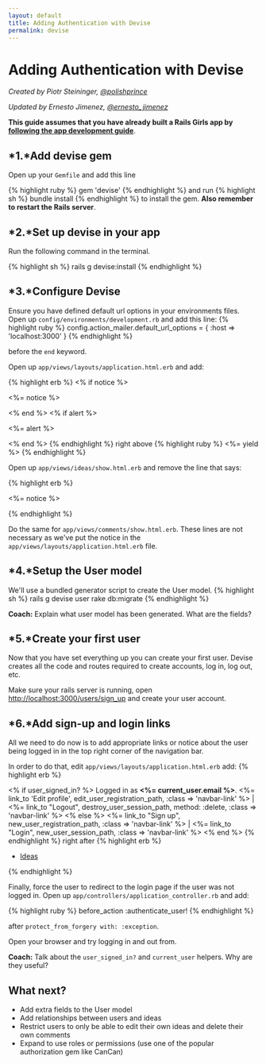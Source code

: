 ```yaml
---
layout: default
title: Adding Authentication with Devise
permalink: devise
---
```


# Adding Authentication with Devise

*Created by Piotr Steininger, [@polishprince](https://twitter.com/polishprince)*

*Updated by Ernesto Jimenez, [@ernesto_jimenez](https://twitter.com/ernesto_jimenez)*

**This guide assumes that you have already built a Rails Girls app by** [**following the app development guide**](/app).

## *1.*Add devise gem

Open up your `Gemfile` and add this line

{% highlight ruby %}
gem 'devise'
{% endhighlight %}
and run
{% highlight sh %}
bundle install
{% endhighlight %}
to install the gem. **Also remember to restart the Rails server**.

## *2.*Set up devise in your app

Run the following command in the terminal.

{% highlight sh %}
rails g devise:install
{% endhighlight %}

## *3.*Configure Devise

Ensure you have defined default url options in your environments files. Open up `config/environments/development.rb` and add this line:
{% highlight ruby %}
   config.action_mailer.default_url_options = { :host => 'localhost:3000' }
{% endhighlight %}

before the `end` keyword.

Open up `app/views/layouts/application.html.erb` and add:

{% highlight erb %}
<% if notice %>
  <p class="alert alert-success"><%= notice %></p>
<% end %>
<% if alert %>
  <p class="alert alert-danger"><%= alert %></p>
<% end %>
{% endhighlight %}
right above
{% highlight ruby %}
<%= yield %>
{% endhighlight %}

Open up `app/views/ideas/show.html.erb` and remove the line that says:

{% highlight erb %}
<p id="notice"><%= notice %></p>
{% endhighlight %}

Do the same for `app/views/comments/show.html.erb`. These lines are not necessary as we've put the notice in the `app/views/layouts/application.html.erb` file.

## *4.*Setup the User model

We'll use a bundled generator script to create the User model.
{% highlight sh %}
rails g devise user
rake db:migrate
{% endhighlight %}

**Coach:** Explain what user model has been generated. What are the
fields?

## *5.*Create your first user

Now that you have set everything up you can create your first user. Devise creates all the code and routes required to create accounts, log in, log out, etc.

Make sure your rails server is running, open [http://localhost:3000/users/sign_up](http://localhost:3000/users/sign_up) and create your user account.

## *6.*Add sign-up and login links

All we need to do now is to add appropriate links or notice about the user being logged in in the top right corner of the navigation bar.

In order to do that, edit `app/views/layouts/application.html.erb` add:
{% highlight erb %}
<p class="navbar-text pull-right">
<% if user_signed_in? %>
  Logged in as <strong><%= current_user.email %></strong>.
  <%= link_to 'Edit profile', edit_user_registration_path, :class => 'navbar-link' %> |
  <%= link_to "Logout", destroy_user_session_path, method: :delete, :class => 'navbar-link' %>
<% else %>
  <%= link_to "Sign up", new_user_registration_path, :class => 'navbar-link' %> |
  <%= link_to "Login", new_user_session_path, :class => 'navbar-link' %>
<% end %>
{% endhighlight %}
right after
{% highlight erb %}
<ul class="nav">
  <li class="active"><a href="/ideas">Ideas</a></li>
</ul>
{% endhighlight %}

Finally, force the user to redirect to the login page if the user was not logged in. Open up `app/controllers/application_controller.rb` and add:

{% highlight ruby %}
before_action :authenticate_user!
{% endhighlight %}

after `protect_from_forgery with: :exception`.

Open your browser and try logging in and out from.

**Coach:** Talk about the `user_signed_in?` and `current_user` helpers. Why are they useful?

## What next?

* Add extra fields to the User model
* Add relationships between users and ideas
* Restrict users to only be able to edit their own ideas and delete their own comments
* Expand to use roles or permissions (use one of the popular authorization gem like CanCan)
